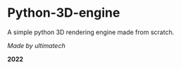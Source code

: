 # Python-3D-engine
A simple python 3D rendering engine made from scratch.

*Made by ultimatech*

**2022**
